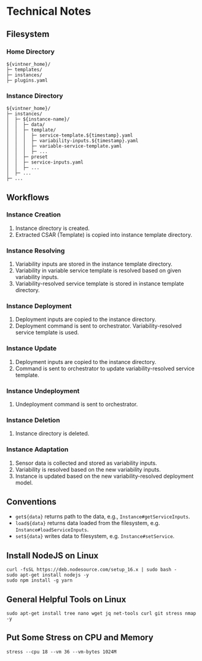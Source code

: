 # Technical Notes

## Filesystem

### Home Directory

```text linenums="1"
${vintner_home}/
├─ templates/
├─ instances/
├─ plugins.yaml
```

### Instance Directory

```text linenums="1"
${vintner_home}/
├─ instances/
│  ├─ ${instance-name}/
│  │  ├─ data/
│  │  ├─ template/
│  │  │  ├─ service-template.${timestamp}.yaml
│  │  │  ├─ variability-inputs.${timestamp}.yaml
│  │  │  ├─ variable-service-template.yaml
│  │  │  ├─ ...
│  │  ├─ preset
│  │  ├─ service-inputs.yaml
│  │  ├─ ...
│  ├─ ...
├─ ...
```

## Workflows

### Instance Creation

1. Instance directory is created.
1. Extracted CSAR (Template) is copied into instance template directory.

### Instance Resolving

1. Variability inputs are stored in the instance template directory.
1. Variability in variable service template is resolved based on given variability inputs.
1. Variability-resolved service template is stored in instance template directory.

### Instance Deployment

1. Deployment inputs are copied to the instance directory.
1. Deployment command is sent to orchestrator. Variability-resolved service template is used.

### Instance Update

1. Deployment inputs are copied to the instance directory.
1. Command is sent to orchestrator to update variability-resolved service template.

### Instance Undeployment

1. Undeployment command is sent to orchestrator.

### Instance Deletion

1. Instance directory is deleted.

### Instance Adaptation

1. Sensor data is collected and stored as variability inputs.
2. Variability is resolved based on the new variability inputs.
3. Instance is updated based on the new variability-resolved deployment model.

## Conventions

- `get${data}` returns path to the data, e.g., `Instance#getServiceInputs`.
- `load${data}` returns data loaded from the filesystem, e.g. `Instance#loadServiceInputs`.
- `set${data}` writes data to filesystem, e.g. `Instance#setService`.

## Install NodeJS on Linux

```shell linenums="1"
curl -fsSL https://deb.nodesource.com/setup_16.x | sudo bash -
sudo apt-get install nodejs -y
sudo npm install -g yarn
```

## General Helpful Tools on Linux

```shell linenums="1"
sudo apt-get install tree nano wget jq net-tools curl git stress nmap -y
```

## Put Some Stress on CPU and Memory

```shell linenums="1"
stress --cpu 18 --vm 36 --vm-bytes 1024M
```